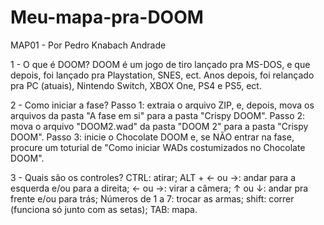 # Meu-mapa-pra-DOOM

MAP01 - Por Pedro Knabach Andrade

1 - O que é DOOM?
	DOOM é um jogo de tiro lançado pra MS-DOS, e que depois,
	foi lançado pra Playstation, SNES, ect.
	Anos depois, foi relançado pra PC (atuais), Nintendo Switch, 
	XBOX One, PS4 e PS5, ect.

2 - Como iniciar a fase?
	Passo 1: extraia o arquivo ZIP, e, depois, mova os arquivos
		 da pasta "A fase em si" para a pasta "Crispy DOOM".
	Passo 2: mova o arquivo "DOOM2.wad" da pasta "DOOM 2" para a pasta
		 "Crispy DOOM".
	Passo 3: inicie o Chocolate DOOM e, se NÃO entrar na fase,
		 procure um toturial de "Como iniciar WADs costumizados no Chocolate DOOM".

3 - Quais são os controles?
	CTRL: atirar;
	ALT + ← ou →: andar para a esquerda e/ou para a direita;
	← ou →: virar a câmera;
	↑ ou ↓: andar pra frente e/ou para trás;
	Números de 1 a 7: trocar as armas;
	shift: correr (funciona só junto com as setas);
	TAB: mapa.
 
